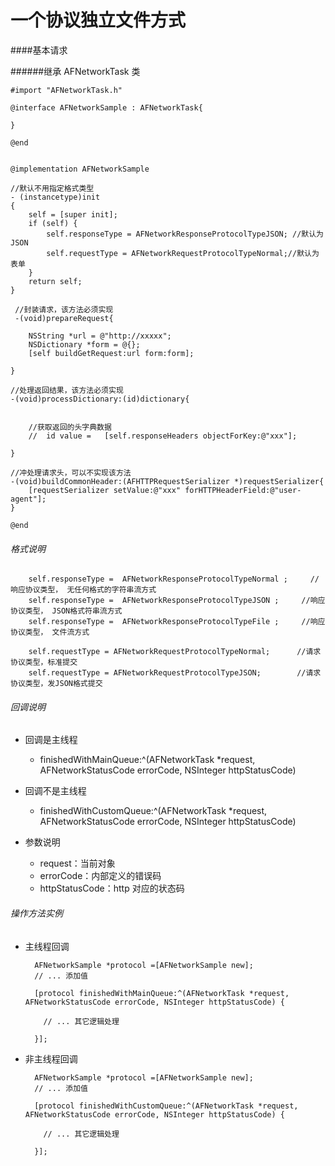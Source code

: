 # 一个协议独立文件方式 


####基本请求

######继承 AFNetworkTask 类


	#import "AFNetworkTask.h"

	@interface AFNetworkSample : AFNetworkTask{
     
	}

	@end
	
	
	@implementation AFNetworkSample
	
	//默认不用指定格式类型
	- (instancetype)init
	{
    	self = [super init];
    	if (self) { 
        	self.responseType = AFNetworkResponseProtocolTypeJSON; //默认为JSON
        	self.requestType = AFNetworkRequestProtocolTypeNormal;//默认为表单
    	}
    	return self;
	}
     
     //封装请求，该方法必须实现
     -(void)prepareRequest{
    
    	NSString *url = @"http://xxxxx";
    	NSDictionary *form = @{};
    	[self buildGetRequest:url form:form];
    	
	}

	//处理返回结果，该方法必须实现
	-(void)processDictionary:(id)dictionary{
	
	
		//获取返回的头字典数据
		//  id value =   [self.responseHeaders objectForKey:@"xxx"];
	
	}
	
	//冲处理请求头，可以不实现该方法
	-(void)buildCommonHeader:(AFHTTPRequestSerializer *)requestSerializer{
    	[requestSerializer setValue:@"xxx" forHTTPHeaderField:@"user-agent"];
    }

	@end
 
          
  
###### 格式说明  
   		self.responseType =  AFNetworkResponseProtocolTypeNormal ;     //响应协议类型， 无任何格式的字符串流方式
   		self.responseType =  AFNetworkResponseProtocolTypeJSON ;     //响应协议类型， JSON格式符串流方式
   		self.responseType =  AFNetworkResponseProtocolTypeFile ;     //响应协议类型， 文件流方式 
   		 
    	self.requestType = AFNetworkRequestProtocolTypeNormal;      //请求协议类型，标准提交
    	self.requestType = AFNetworkRequestProtocolTypeJSON;        //请求协议类型，发JSON格式提交
   		     	
###### 回调说明

* 回调是主线程
	* finishedWithMainQueue:^(AFNetworkTask *request, AFNetworkStatusCode errorCode, NSInteger httpStatusCode)
* 回调不是主线程
	* finishedWithCustomQueue:^(AFNetworkTask *request, AFNetworkStatusCode errorCode, NSInteger httpStatusCode)

* 参数说明
	* request：当前对象
	* errorCode：内部定义的错误码  
	* httpStatusCode：http 对应的状态码
	
  
	
	
###### 操作方法实例
* 主线程回调

		AFNetworkSample *protocol =[AFNetworkSample new];
		// ... 添加值
		
    	[protocol finishedWithMainQueue:^(AFNetworkTask *request, AFNetworkStatusCode errorCode, NSInteger httpStatusCode) {
    	
          // ... 其它逻辑处理
          
    	}];
* 非主线程回调

		AFNetworkSample *protocol =[AFNetworkSample new];
		// ... 添加值
		
    	[protocol finishedWithCustomQueue:^(AFNetworkTask *request, AFNetworkStatusCode errorCode, NSInteger httpStatusCode) {
    	
          // ... 其它逻辑处理
          
    	}];
 
 